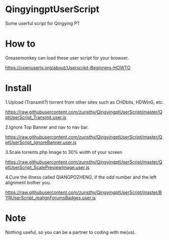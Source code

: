 # QingyingptUserScript
Some userful script for Qingying PT

How to
======
Greasemonkey can load these user script for your browser.

https://openuserjs.org/about/Userscript-Beginners-HOWTO

Install
=======
1.Upload (Transmit?) torrent from other sites such as CHDbits, HDWinG, etc.

https://raw.githubusercontent.com/zunsthy/QingyingptUserScript/master/QptUserScript_Transmit.user.js

2.Ignore Top Banner and nav to nav bar.

https://raw.githubusercontent.com/zunsthy/QingyingptUserScript/master/QptUserScript_IgnoreBanner.user.js

3.Scale torrents.php Image to 30% width of your screen

https://raw.githubusercontent.com/zunsthy/QingyingptUserScript/master/QptUserScript_ScalePreviewImage.user.js

4.Cure the illness called QIANGPOZHENG, if the odd number and the left alignment bother you.

https://raw.githubusercontent.com/zunsthy/QingyingptUserScript/master/BYRUserScript_realignForumsBadges.user.js

Note
====
Nothing useful, so you can be a partner to coding with me(us).
